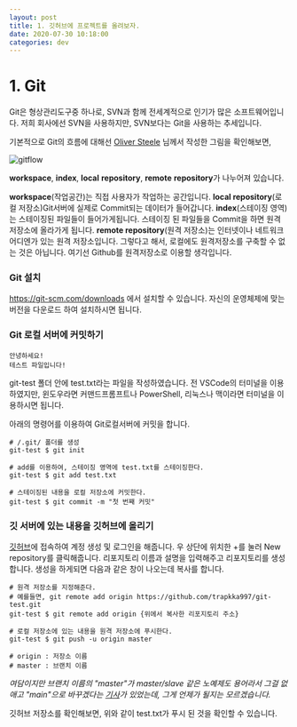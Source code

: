 ```yaml
---
layout: post
title: 1. 깃허브에 프로젝트를 올려보자.
date: 2020-07-30 10:18:00
categories: dev
---
```


# 1. Git

Git은 형상관리도구중 하나로, SVN과 함께 전세계적으로 인기가 많은 소프트웨어입니다.
저희 회사에선 SVN을 사용하지만, SVN보다는 Git을 사용하는 추세입니다.


기본적으로 Git의 흐름에 대해선 [Oliver Steele](https://blog.osteele.com/2008/05/my-git-workflow/) 님께서 작성한 그림을 확인해보면,



![gitflow](https://images.osteele.com/2008/git-transport.png)



**workspace**, **index**, **local** **repository**, **remote** **repository**가 나누어져 있습니다.

**workspace**(작업공간)는 직접 사용자가 작업하는 공간입니다.
**local repository**(로컬 저장소)Git서버에 실제로 Commit되는 데이터가 들어갑니다.
**index**(스테이징 영역)는 스테이징된 파일들이 들어가게됩니다. 스테이징 된 파일들을 Commit을 하면 원격 저장소에 올라가게 됩니다.
**remote repository**(원격 저장소)는 인터넷이나 네트워크 어디엔가 있는 원격 저장소입니다. 그렇다고 해서, 로컬에도 원격저장소를 구축할 수 없는 것은 아닙니다. 여기선 Github를 원격저장소로 이용할 생각입니다.



### Git 설치

https://git-scm.com/downloads 에서 설치할 수 있습니다.
자신의 운영체제에 맞는 버전을 다운로드 하여 설치하시면 됩니다.



### Git 로컬 서버에 커밋하기

```
안녕하세요!
테스트 파일입니다!
```

git-test 폴더 안에 test.txt라는 파일을 작성하였습니다.
전 VSCode의 터미널을 이용하였지만,
윈도우라면 커맨드프롬프트나 PowerShell, 리눅스나 맥이라면 터미널을 이용하시면 됩니다.

아래의 명령어를 이용하여 Git로컬서버에 커밋을 합니다.

```
# /.git/ 폴더를 생성
git-test $ git init

# add를 이용하여, 스테이징 영역에 test.txt를 스테이징한다.
git-test $ git add test.txt

# 스테이징된 내용을 로컬 저장소에 커밋한다.
git-test $ git commit -m "첫 번째 커밋"
```


### 깃 서버에 있는 내용을 깃허브에 올리기

[깃허브](https://github.com/)에 접속하여 계정 생성 및 로그인을 해줍니다.
우 상단에 위치한 +를 눌러 New repository를 클릭해줍니다.
리포지토리 이름과 설명을 입력해주고 리포지토리를 생성합니다.
생성을 하게되면 다음과 같은 창이 나오는데 복사를 합니다.

```
# 원격 저장소를 지정해준다.
# 예를들면, git remote add origin https://github.com/trapkka997/git-test.git
git-test $ git remote add origin {위에서 복사한 리포지토리 주소}

# 로컬 저장소에 있는 내용을 원격 저장소에 푸시한다.
git-test $ git push -u origin master

# origin : 저장소 이름 
# master : 브랜치 이름 
```

*여담이지만 브랜치 이름의 "master"가 master/slave 같은 노예제도 용어라서 그걸 없애고 "main"으로 바꾸겠다는 [기사](https://www.bbc.com/news/technology-53050955)가 있었는데, 그게 언제가 될지는 모르겠습니다.*


깃허브 저장소를 확인해보면, 위와 같이 test.txt가 푸시 된 것을 확인할 수 있습니다.